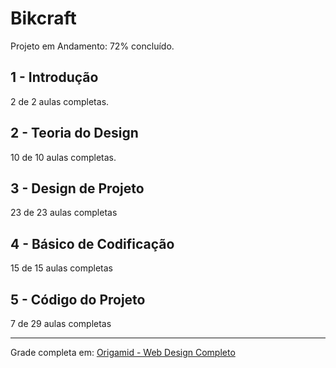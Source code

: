 # Bikcraft

Projeto em Andamento:
72% concluído.

## 1 - Introdução

2 de 2 aulas completas.

## 2 - Teoria do Design

10 de 10 aulas completas.

## 3 - Design de Projeto

23 de 23 aulas completas

## 4 - Básico de Codificação

15 de 15 aulas completas

## 5 - Código do Projeto

7 de 29 aulas completas

______________________________________________

Grade completa em: [Origamid - Web Design Completo](https://www.origamid.com/grade-curso/web-design-completo/)